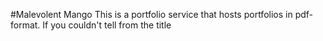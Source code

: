 #Malevolent Mango
This is a portfolio service that hosts portfolios in pdf-format. If you couldn't
tell from the title

